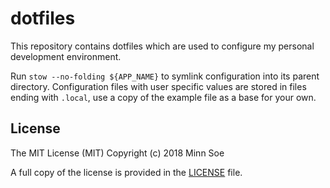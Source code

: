# dotfiles

This repository contains dotfiles which are used to configure my personal development
environment.

Run `stow --no-folding ${APP_NAME}` to symlink configuration into its parent directory.
Configuration files with user specific values are stored in files ending with
`.local`, use a copy of the example file as a base for your own.

## License

The MIT License (MIT)
Copyright (c) 2018 Minn Soe

A full copy of the license is provided in the [LICENSE](./LICENSE) file.
